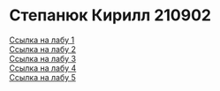 <h1>Степанюк Кирилл 210902</h1>


<a href="https://ritfer.github.io/PIIS/lab1/index.html">Ссылка на лабу 1</a>
<br><a href="https://ritfer.github.io/PIIS/lab2/index.html">Ссылка на лабу 2</a>
<br><a href="https://ritfer.github.io/PIIS/lab3/index.html">Ссылка на лабу 3</a>
<br><a href="https://ritfer.github.io/PIIS/lab4/index.html">Ссылка на лабу 4</a>
<br><a href="https://ritfer.github.io/PIIS/lab5/lab5.html">Ссылка на лабу 5</a>
